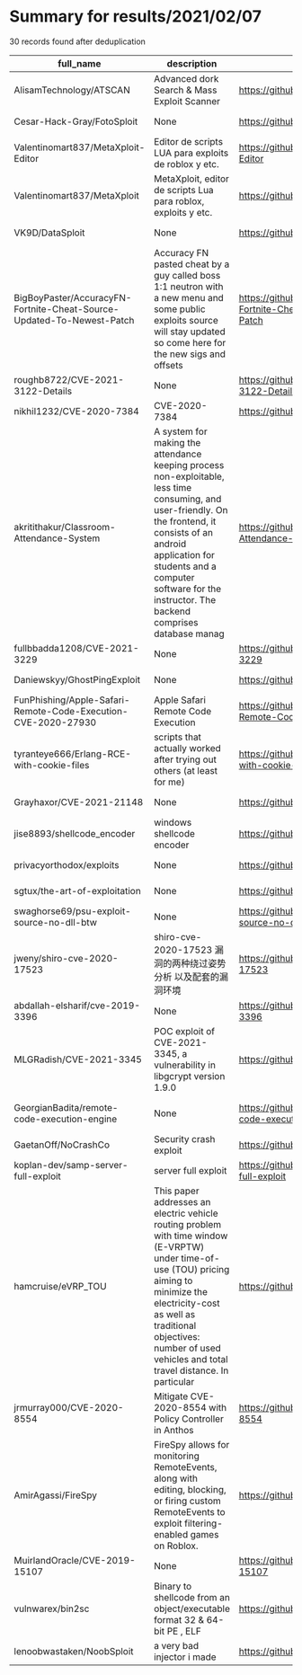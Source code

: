 
# Summary for results/2021/02/07
    
30 records found after deduplication

| full_name | description | html_url | matched_list | matched_count | pushed_at | size | stargazers_count | language | forks_count |
|-----------------------------------------------------------------------|------------------------------------------------------------------------------------------------------------------------------------------------------------------------------------------------------------------------------------------------------------------|------------------------------------------------------------------------------------------|------------------------------------------------------|-----------------|---------------------------|--------|--------------------|------------|---------------|
| AlisamTechnology/ATSCAN | Advanced dork Search & Mass Exploit Scanner | https://github.com/AlisamTechnology/ATSCAN | ['exploit'] | 1 | 2021-02-07 18:00:32+00:00 | 3518 | 874 | Perl | 325 |
| Cesar-Hack-Gray/FotoSploit | None | https://github.com/Cesar-Hack-Gray/FotoSploit | ['sploit'] | 1 | 2021-02-07 17:01:29+00:00 | 17613 | 381 | PHP | 85 |
| Valentinomart837/MetaXploit-Editor | Editor de scripts LUA para exploits de roblox y etc. | https://github.com/Valentinomart837/MetaXploit-Editor | ['exploit'] | 1 | 2021-02-07 20:00:35+00:00 | 4 | 0 | HTML | 0 |
| Valentinomart837/MetaXploit | MetaXploit, editor de scripts Lua para roblox, exploits y etc. | https://github.com/Valentinomart837/MetaXploit | ['exploit'] | 1 | 2021-02-07 19:55:54+00:00 | 1 | 0 | | 0 |
| VK9D/DataSploit | None | https://github.com/VK9D/DataSploit | ['sploit'] | 1 | 2021-02-07 18:16:25+00:00 | 10694 | 0 | HTML | 0 |
| BigBoyPaster/AccuracyFN-Fortnite-Cheat-Source-Updated-To-Newest-Patch | Accuracy FN pasted cheat by a guy called boss 1:1 neutron with a new menu and some public exploits source will stay updated so come here for the new sigs and offsets | https://github.com/BigBoyPaster/AccuracyFN-Fortnite-Cheat-Source-Updated-To-Newest-Patch | ['exploit'] | 1 | 2021-02-07 14:11:11+00:00 | 7284 | 1 | | 1 |
| roughb8722/CVE-2021-3122-Details | None | https://github.com/roughb8722/CVE-2021-3122-Details | ['cve-2'] | 1 | 2021-02-07 16:06:47+00:00 | 1 | 1 | | 1 |
| nikhil1232/CVE-2020-7384 | CVE-2020-7384 | https://github.com/nikhil1232/CVE-2020-7384 | ['cve-2'] | 1 | 2021-02-07 16:57:28+00:00 | 181 | 5 | Shell | 1 |
| akritithakur/Classroom-Attendance-System | A system for making the attendance keeping process non-exploitable, less time consuming, and user-friendly. On the frontend, it consists of an android application for students and a computer software for the instructor. The backend comprises database manag | https://github.com/akritithakur/Classroom-Attendance-System | ['exploit'] | 1 | 2021-02-07 14:41:23+00:00 | 12902 | 0 | PHP | 0 |
| fullbbadda1208/CVE-2021-3229 | None | https://github.com/fullbbadda1208/CVE-2021-3229 | ['cve-2'] | 1 | 2021-02-07 14:18:52+00:00 | 1 | 0 | | 0 |
| Daniewskyy/GhostPingExploit | None | https://github.com/Daniewskyy/GhostPingExploit | ['exploit'] | 1 | 2021-02-07 12:11:34+00:00 | 6570 | 0 | Python | 0 |
| FunPhishing/Apple-Safari-Remote-Code-Execution-CVE-2020-27930 | Apple Safari Remote Code Execution | https://github.com/FunPhishing/Apple-Safari-Remote-Code-Execution-CVE-2020-27930 | ['cve-2', 'remote code execution'] | 2 | 2021-02-07 11:30:09+00:00 | 4 | 0 | | 2 |
| tyranteye666/Erlang-RCE-with-cookie-files | scripts that actually worked after trying out others (at least for me) | https://github.com/tyranteye666/Erlang-RCE-with-cookie-files | ['rce'] | 1 | 2021-02-07 10:02:35+00:00 | 9 | 0 | Python | 0 |
| Grayhaxor/CVE-2021-21148 | None | https://github.com/Grayhaxor/CVE-2021-21148 | ['cve-2'] | 1 | 2021-02-07 10:03:16+00:00 | 1 | 1 | | 0 |
| jise8893/shellcode_encoder | windows shellcode encoder | https://github.com/jise8893/shellcode_encoder | ['shellcode'] | 1 | 2021-02-07 06:09:20+00:00 | 5 | 0 | Python | 0 |
| privacyorthodox/exploits | None | https://github.com/privacyorthodox/exploits | ['exploit'] | 1 | 2021-02-07 04:32:07+00:00 | 0 | 0 | | 0 |
| sgtux/the-art-of-exploitation | None | https://github.com/sgtux/the-art-of-exploitation | ['exploit'] | 1 | 2021-02-07 03:37:51+00:00 | 104 | 0 | C | 0 |
| swaghorse69/psu-exploit-source-no-dll-btw | None | https://github.com/swaghorse69/psu-exploit-source-no-dll-btw | ['exploit'] | 1 | 2021-02-07 02:19:22+00:00 | 11301 | 0 | C# | 0 |
| jweny/shiro-cve-2020-17523 | shiro-cve-2020-17523 漏洞的两种绕过姿势分析 以及配套的漏洞环境 | https://github.com/jweny/shiro-cve-2020-17523 | ['cve-2'] | 1 | 2021-02-07 09:42:36+00:00 | 7497 | 76 | Java | 9 |
| abdallah-elsharif/cve-2019-3396 | None | https://github.com/abdallah-elsharif/cve-2019-3396 | ['cve-2'] | 1 | 2021-02-07 13:14:30+00:00 | 110 | 1 | Ruby | 0 |
| MLGRadish/CVE-2021-3345 | POC exploit of CVE-2021-3345, a vulnerability in libgcrypt version 1.9.0 | https://github.com/MLGRadish/CVE-2021-3345 | ['cve poc', 'cve-2', 'exploit', 'vulnerability poc'] | 4 | 2021-02-07 02:40:38+00:00 | 5 | 6 | C | 0 |
| GeorgianBadita/remote-code-execution-engine | None | https://github.com/GeorgianBadita/remote-code-execution-engine | ['remote code execution'] | 1 | 2021-02-07 01:11:03+00:00 | 37 | 0 | Python | 0 |
| GaetanOff/NoCrashCo | Security crash exploit | https://github.com/GaetanOff/NoCrashCo | ['exploit'] | 1 | 2021-02-07 21:05:58+00:00 | 5 | 2 | Java | 0 |
| koplan-dev/samp-server-full-exploit | server full exploit | https://github.com/koplan-dev/samp-server-full-exploit | ['exploit'] | 1 | 2021-02-07 01:45:28+00:00 | 12 | 0 | C++ | 0 |
| hamcruise/eVRP_TOU | This paper addresses an electric vehicle routing problem with time window (E-VRPTW) under time-of-use (TOU) pricing aiming to minimize the electricity-cost as well as traditional objectives: number of used vehicles and total travel distance. In particular | https://github.com/hamcruise/eVRP_TOU | ['exploit'] | 1 | 2021-02-07 17:00:31+00:00 | 588 | 0 | AMPL | 0 |
| jrmurray000/CVE-2020-8554 | Mitigate CVE-2020-8554 with Policy Controller in Anthos | https://github.com/jrmurray000/CVE-2020-8554 | ['cve-2'] | 1 | 2021-02-07 06:12:12+00:00 | 13 | 1 | | 1 |
| AmirAgassi/FireSpy | FireSpy allows for monitoring RemoteEvents, along with editing, blocking, or firing custom RemoteEvents to exploit filtering-enabled games on Roblox. | https://github.com/AmirAgassi/FireSpy | ['exploit'] | 1 | 2021-02-07 20:22:52+00:00 | 7400 | 1 | C++ | 1 |
| MuirlandOracle/CVE-2019-15107 | None | https://github.com/MuirlandOracle/CVE-2019-15107 | ['cve-2'] | 1 | 2021-02-07 19:51:24+00:00 | 22 | 14 | Python | 4 |
| vulnwarex/bin2sc | Binary to shellcode from an object/executable format 32 & 64-bit PE , ELF | https://github.com/vulnwarex/bin2sc | ['shellcode'] | 1 | 2021-02-07 21:21:05+00:00 | 36 | 48 | Python | 8 |
| lenoobwastaken/NoobSploit | a very bad injector i made | https://github.com/lenoobwastaken/NoobSploit | ['sploit'] | 1 | 2021-02-07 22:48:35+00:00 | 24991 | 0 | Lua | 0 |
